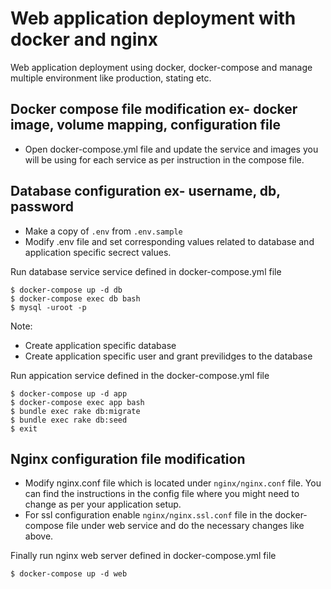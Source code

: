 # Web application deployment with docker and nginx

Web application deployment using docker, docker-compose and manage multiple environment like production, stating etc.

## Docker compose file modification ex- docker image, volume mapping, configuration file
- Open docker-compose.yml file and update the service and images you will be using for each service as per instruction in the compose file.

## Database configuration ex- username, db, password
- Make a copy of ```.env``` from ```.env.sample``` 
- Modify .env file and set corresponding values related to database and application specific secrect values.  

Run database service service defined in docker-compose.yml file
```
$ docker-compose up -d db
$ docker-compose exec db bash
$ mysql -uroot -p
```
Note:
- Create application specific database
- Create application specific user and grant previlidges to the database

Run appication service defined in the docker-compose.yml file
```
$ docker-compose up -d app
$ docker-compose exec app bash
$ bundle exec rake db:migrate
$ bundle exec rake db:seed
$ exit
```

## Nginx configuration file modification
- Modify nginx.conf file which is located under ```nginx/nginx.conf``` file. You can find the instructions in the config file where you might need to change as per your application setup. 
- For ssl configuration enable ```nginx/nginx.ssl.conf``` file in the docker-compose file under web service and do the necessary changes like above. 

Finally run nginx web server defined in docker-compose.yml file
``` 
$ docker-compose up -d web
```


